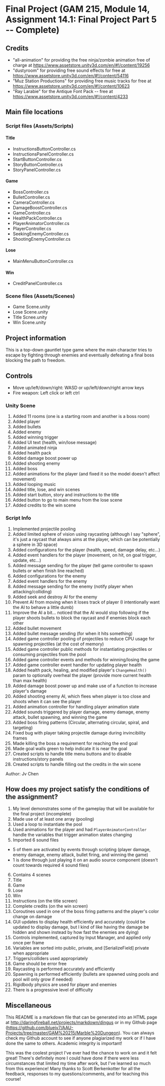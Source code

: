 # Final Project (GAM 215, Module 14, Assignment 14.1: Final Project Part 5 -- Complete)

## Credits

* "all-animation" for providing the free ninja/zombie animation free of charge at
https://www.assetstore.unity3d.com/en/#!/content/19256
* "dustyroom" for providing free sound effects for free at
https://www.assetstore.unity3d.com/en/#!/content/54116
* "Muz Station Productions" for providing free music tracks for free at
https://www.assetstore.unity3d.com/en/#!/content/10623
* "Ray Larabie" for the Antique Font Pack -- free at
https://www.assetstore.unity3d.com/en/#!/content/4233

## Main file locations

### Script files (Assets/Scripts)

#### Title

* InstructionsButtonController.cs
* InstructionsPanelController.cs
* StartButtonController.cs
* StoryButtonController.cs
* StoryPanelController.cs

#### Game

* BossController.cs
* BulletController.cs
* CameraController.cs
* DamageBoostController.cs
* GameController.cs
* HealthPackController.cs
* PlayerAnimatorController.cs
* PlayerController.cs
* SeekingEnemyController.cs
* ShootingEnemyController.cs

#### Lose

* MainMenuButtonController.cs

#### Win

* CreditPanelController.cs

### Scene files (Assets/Scenes)

* Game Scene.unity
* Lose Scene.unity
* Title Scnee.unity
* Win Scene.unity

## Project information

This is a top-down gauntlet type game where the main character tries to escape by fighting through enemies
and eventually defeating a final boss blocking the path to freedom.

## Controls

* Move up/left/down/right: WASD or up/left/down/right arrow keys
* Fire weapon: Left click or left ctrl

### Unity Scene

1. Added 11 rooms (one is a starting room and another is a boss room)
2. Added player
3. Added bullets
4. Added enemy
5. Added winning trigger
6. Added UI text (health, win/lose message)
7. Added animated ninja
8. Added health pack
9. Added damage boost power up
10. Added shooting enemy
11. Added boss
12. Added animations for the player (and fixed it so the model doesn't affect movement)
13. Added looping music
14. Added title, lose, and win scenes
15. Added start button, story and instructions to the title
16. Added button to go to main menu from the lose scene
17. Added credits to the win scene

### Script Info

1. Implemented projectile pooling
2. Added limited sphere of vision using raycasting
(although I say "sphere", it's just a raycast that always aims at the player,
which can be potentially a sphere in 3D space)
3. Added configurations for the player (health, speed, damage delay, etc...)
4. Added event handlers for the player (movement, on hit, on goal trigger, update, etc...)
5. Added message sending for the player (tell game controller to spawn bullets or when finish line reached)
6. Added configurations for the enemy
7. Added event handlers for the enemy
8. Added message sending for the enemy (notify player when attacking/colliding)
9. Added seek and destroy AI for the enemy
  1. Prevent AI from moving when it loses track of player
  (I intentionally want the AI to behave a little dumb)
  2. Improve the AI a bit... noticed that the AI would stop following if the player shoots bullets
  to block the raycast and if enemies block each other
10. Added bullet movement
11. Added bullet message sending (for when it hits something)
12. Added game controller pooling of projectiles to reduce CPU usage for spawning projectiles
(at the cost of memory)
13. Added game controller public methods for instantiating projectiles
or consuming projectiles from the pool
14. Added game controller events and methods for winning/losing the game
15. Added game controller event handler for updating player health
16. Added health pack, healing, and modified player's `ChangeHealth()` param to optionally overheal
the player (provide more current health than max health)
17. Added damage boost power up and make use of a function to increase player's damage
18. Added shooting enemy AI, which flees when player is too close and shoots when it can see the player
19. Added animation controller for handling player animation state
20. Added sounds triggered by player damage, enemy damage, enemy attack, bullet spawning,
and winning the game
21. Added boss firing patterns (Circular, alternating circular, spiral, and targeting)
22. Fixed bug with player taking projectile damage during invincibility frames
23. Made killing the boss a requirement for reaching the end goal
24. Made goal walls green to help indicate it is near the goal
25. Created scripts to handle title menu buttons and to disable instructions/story panels
26. Created scripts to handle filling out the credits in the win scene

Author: Jv Chen

## How does my project satisfy the conditions of the assignment?

1. My level demonstrates some of the gameplay that will be available for the final project (incomplete)
2. Made use of at least one array (pooling)
3. Used a loop to instantiate the pool
4. Used animations for the player and had `PlayerAnimatorController` handle the variables that trigger
animation states changing
5. Imported 6 sound files
  * 5 of them are activated by events through scripting
  (player damage, enemy damage, enemy attack, bullet firing, and winning the game)
  * 1 is done through just playing it on an audio source component
  (doesn't count towards required 4 sound files)
6. Contains 4 scenes
  1. Title
  2. Game
  3. Lose
  4. Win
7. Instructions (on the title screen)
8. Complete credits (on the win screen)
9. Coroutines used in one of the boss firing patterns and the player's color change on damage
10. GUI updates to display health efficiently and accurately
(could be updated to display damage, but I kind of like having the damage be hidden and shown instead
by how fast the enemies are dying)
11. Controls implemented, captured by Input Manager, and applied only once per frame
12. Variables are sorted into public, private, and [SerializeField] private when appropriate
13. Triggers/colliders used appropriately
14. Game should be error free
15. Raycasting is performed accurately and efficiently
16. Spawning is performed efficiently (bullets are spawned using pools and pool will only grow if needed)
17. Rigidbody physics are used for player and enemies
18. There is a progressive level of difficulty

## Miscellaneous

This README is a markdown file that can be generated into an HTML page at http://daringfireball.net/projects/markdown/dingus or
in my Github page (https://github.com/bluejv7/AAU-Projects/tree/master/GAM%20215/Marble%20Dungeon).  You can always check my Github account to see if anyone
plagiarized my work or if I have done the same to others.  Academic integrity is important!

This was the coolest project I've ever had the chance to work on and it felt great!  There's definitely
more I could have done if there were less circumstances that limited my time after work, but I've
learned so much from this experience!  Many thanks to Scott Berkenkotter for all the feedback, responses
to my questions/comments, and for teaching this course!